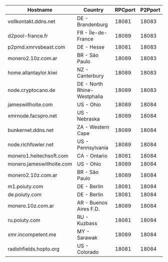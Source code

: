 Hostname | Country | RPCport | P2Pport
--- | --- | --- | ---
vollkontakt.ddns.net | DE - Brandenburg | 18081 | 18083
d2pool-france.fr | FR - Île-de-France | 18089 | 18083
p2pmd.xmrvsbeast.com | DE - Hesse | 18081 | 18083
monero2.10z.com.ar | BR - São Paulo | 18089 | 18083
home.allantaylor.kiwi | NZ - Canterbury | 18089 | 18083
node.cryptocano.de | DE - North Rhine-Westphalia | 18089 | 18083
jameswillhoite.com | US - Ohio | 18089 | 18084
xmrnode.facspro.net | US - Nebraska | 18089 | 18084
bunkernet.ddns.net | ZA - Western Cape | 18089 | 18084
node.richfowler.net | US - Pennsylvania | 18089 | 18084
monero1.heitechsoft.com | CA - Ontario | 18081 | 18084
monero.jameswillhoite.com | US - Ohio | 18089 | 18084
monero2.10z.com.ar | BR - São Paulo | 18089 | 18084
m1.poiuty.com | DE - Berlin | 18081 | 18084
de.poiuty.com | DE - Berlin | 18081 | 18084
monero.10z.com.ar | AR - Buenos Aires F.D. | 18089 | 18084
ru.poiuty.com | RU - Kuzbass | 18081 | 18084
xmr.incompetent.me | MY - Sarawak | 18089 | 18084
radishfields.hopto.org | US - Colorado | 18081 | 18084

